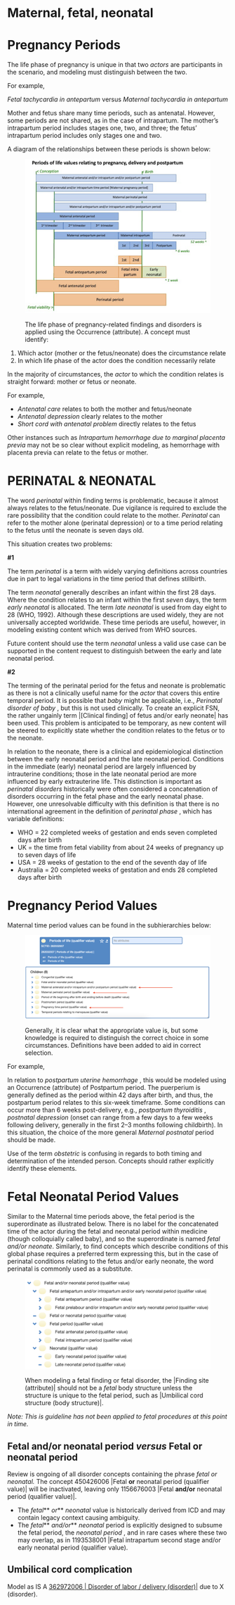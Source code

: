 # Maternal, fetal, neonatal

# Pregnancy Periods

The life phase of pregnancy is unique in that two _actors_ are participants in the scenario, and modeling must distinguish between the two.

For example,

_Fetal tachycardia in antepartum_ versus _Maternal tachycardia in antepartum_

Mother and fetus share many time periods, such as antenatal. However, some periods are not shared, as in the case of intrapartum. The mother’s intrapartum period includes stages one, two, and three; the fetus’ intrapartum period includes only stages one and two. 

A diagram of the relationships between these periods is shown below:

<figure><img src="images/174690545.png" alt="" title=""><figcaption><p>The life phase of pregnancy-related findings and disorders is applied using the Occurrence (attribute). A concept must identify:</p></figcaption></figure>

  1. Which actor (mother or the fetus/neonate) does the circumstance relate
  2. In which life phase of the actor does the condition necessarily relate

In the majority of circumstances, the _actor_ to which the condition relates is straight forward: mother or fetus or neonate.

For example,

  * _Antenatal care_ relates to both the mother and fetus/neonate
  * _Antenatal depression_ clearly relates to the mother
  * _Short cord with antenatal problem_ directly relates to the fetus

Other instances such as _Intrapartum hemorrhage due to marginal placenta previa_ may not be so clear without explicit modeling, as hemorrhage with placenta previa can relate to the fetus or mother.

# PERINATAL & NEONATAL

The word _perinatal_ within finding terms is problematic, because it almost always relates to the fetus/neonate. Due vigilance is required to exclude the rare possibility that the condition could relate to the mother. _Perinatal_ can refer to the mother alone (perinatal depression) or to a time period relating to the fetus until the neonate is seven days old.

This situation creates two problems:

**#1**

The term _perinatal_ is a term with widely varying definitions across countries due in part to legal variations in the time period that defines stillbirth. 

The term _neonatal_ generally describes an infant within the first 28 days. Where the condition relates to an infant within the first _seven_ days, the term _early neonatal_ is allocated. The term _late neonatal_ is used from day eight to 28 (WHO, 1992). Although these descriptions are used widely, they are not universally accepted worldwide. These time periods are useful, however, in modeling existing content which was derived from WHO sources.

Future content should use the term _neonatal_ unless a valid use case can be supported in the content request to distinguish between the early and late neonatal period.

**#2**

The terming of the perinatal period for the fetus and neonate is problematic as there is not a clinically useful name for the _actor_ that covers this entire temporal period. It is possible that _baby_ might be applicable, i.e., _Perinatal disorder of baby_ , but this is not used clinically. To create an explicit FSN, the rather ungainly term |[Clinical finding] of fetus and/or early neonate| has been used. This problem is anticipated to be temporary, as new content will be steered to explicitly state whether the condition relates to the fetus or to the neonate.

In relation to the neonate, there is a clinical and epidemiological distinction between the early neonatal period and the late neonatal period. Conditions in the immediate (early) neonatal period are largely influenced by intrauterine conditions; those in the late neonatal period are more influenced by early extrauterine life. This distinction is important as _perinatal disorders_ historically were often considered a concatenation of disorders occurring in the fetal phase and the early neonatal phase. However, one unresolvable difficulty with this definition is that there is no international agreement in the definition of _perinatal phase_ , which has variable definitions:

  * WHO = 22 completed weeks of gestation and ends seven completed days after birth
  * UK = the time from fetal viability from about 24 weeks of pregnancy up to seven days of life
  * USA = 28 weeks of gestation to the end of the seventh day of life
  * Australia = 20 completed weeks of gestation and ends 28 completed days after birth

# Pregnancy Period Values

Maternal time period values can be found in the subhierarchies below:

<figure><img src="images/174690547.png" alt="" title=""><figcaption><p>Generally, it is clear what the appropriate value is, but some knowledge is required to distinguish the correct choice in some circumstances. Definitions have been added to aid in correct selection.</p></figcaption></figure>

For example,

In relation to _postpartum uterine hemorrhage_ , this would be modeled using an Occurrence (attribute) of Postpartum period. The puerperium is generally defined as the period within 42 days after birth, and thus, the postpartum period relates to this six-week timeframe. Some conditions can occur more than 6 weeks post-delivery, e.g., _postpartum thyroiditis_ , _postnatal depression_ (onset can range from a few days to a few weeks following delivery, generally in the first 2–3 months following childbirth). In this situation, the choice of the more general _Maternal postnatal_ period should be made.

Use of the term _obstetric_ is confusing in regards to both timing and determination of the intended person. Concepts should rather explicitly identify these elements.

  

# Fetal Neonatal Period Values

Similar to the Maternal time periods above, the fetal period is the superordinate as illustrated below. There is no label for the concatenated time of the actor during the fetal and neonatal period within medicine (though colloquially called baby), and so the superordinate is named _fetal and/or neonate_. Similarly, to find concepts which describe conditions of this global phase requires a preferred term expressing this, but in the case of perinatal conditions relating to the fetus and/or early neonate, the word perinatal is commonly used as a substitute.

<figure><img src="images/174690546.png" alt="" title=""><figcaption><p>When modeling a fetal finding or fetal disorder, the |Finding site (attribute)| should not be a  <em>fetal</em> body structure unless the structure is unique to the fetal period, such as |Umbilical cord structure (body structure)|.</p></figcaption></figure>

 _Note: This is guideline has not been applied to fetal procedures at this point in time._

  

##  Fetal and/or neonatal period _versus_ Fetal or neonatal period

Review is ongoing of all disorder concepts containing the phrase _fetal or neonatal._ The concept 450426006 |Fetal **or** neonatal period (qualifier value)| will be inactivated, leaving only 1156676003 |Fetal **and/or** neonatal period (qualifier value)|.

  * The _fetal_** _or_** _neonatal_ value is historically derived from ICD and may contain legacy context causing ambiguity.
  * The _fetal_** _and/or_** _neonatal_ period is explicitly designed to subsume the fetal period, the _neonatal period_ , and in rare cases where these two may overlap, as in 1193538001 |Fetal intrapartum second stage and/or early neonatal period (qualifier value).

## Umbilical cord complication 

Model as IS A [362972006 | Disorder of labor / delivery (disorder)|](http://snomed.info/id/362972006) due to X (disorder). 

  


